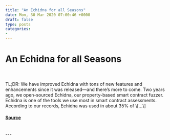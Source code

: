 ```yaml
---
title: "An Echidna for all Seasons"
date: Mon, 30 Mar 2020 07:00:46 +0000
draft: false
type: posts
categories: 
- 
---
```

# An Echidna for all Seasons

<br/>

<br/>
TL;DR: We have improved Echidna with tons of new features and enhancements since it was released—and there’s more to come. Two years ago, we open-sourced Echidna, our property-based smart contract fuzzer. Echidna is one of the tools we use most in smart contract assessments. According to our records, Echidna was used in about 35% of \[…\]

#### [Source](https://blog.trailofbits.com/2020/03/30/an-echidna-for-all-seasons/)

<br/>
---
